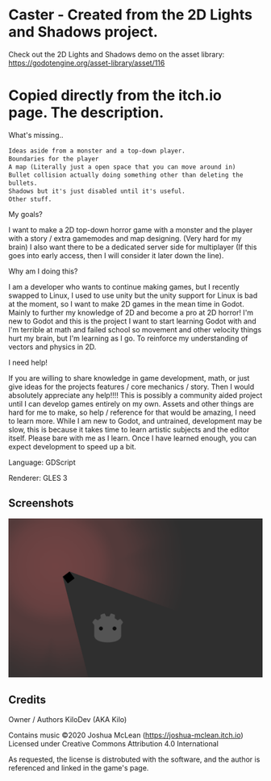 # Caster - Created from the 2D Lights and Shadows project.

Check out the 2D Lights and Shadows demo on the asset library: https://godotengine.org/asset-library/asset/116

# Copied directly from the itch.io page. The description.

What's missing..

    Ideas aside from a monster and a top-down player.
    Boundaries for the player
    A map (Literally just a open space that you can move around in)
    Bullet collision actually doing something other than deleting the bullets.
    Shadows but it's just disabled until it's useful.
    Other stuff.

My goals?

   I want to make a 2D top-down horror game with a monster and the player with a story / extra gamemodes and map designing. (Very hard for my brain)
   I also want there to be a dedicated server side for multiplayer (If this goes into early access, then I will consider it later down the line).

Why am I doing this?

   I am a developer who wants to continue making games, but I recently swapped to Linux, I used to use unity but the unity support for Linux is bad at the moment, so I want to make 2D games in the mean time in Godot. Mainly to further my knowledge of 2D and become a pro at 2D horror!
   I'm new to Godot and this is the project I want to start learning Godot with and I'm terrible at math and failed school so movement and other velocity things hurt my brain, but I'm learning as I go.
    To reinforce my understanding of vectors and physics in 2D.

I need help!

   If you are willing to share knowledge in game development, math, or just give ideas for the projects features / core mechanics / story. Then I would absolutely appreciate any help!!!! This is possibly a community aided project until I can develop games entirely on my own. Assets and other things are hard for me to make, so help / reference for that would be amazing, I need to learn more.
   While I am new to Godot, and untrained, development may be slow, this is because it takes time to learn artistic subjects and the editor itself. Please bare with me as I learn. Once I have learned enough, you can expect development to speed up a bit.


Language: GDScript

Renderer: GLES 3


## Screenshots

![Screenshot](screenshots/shadows_enabled_example.png)


## Credits

Owner / Authors
KiloDev (AKA Kilo)

Contains music ©2020 Joshua McLean (https://joshua-mclean.itch.io)
Licensed under Creative Commons Attribution 4.0 International

As requested, the license is distrobuted with the software, and the author is referenced and linked in the game's page.
